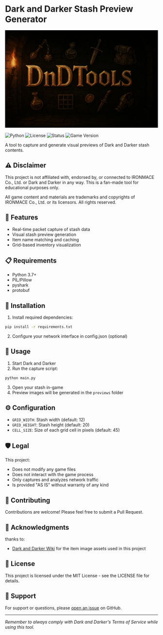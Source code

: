 # Dark and Darker Stash Preview Generator

<p align="center">
  <img src="assets/banner.jpg" alt="DnDTools Banner" width="640" height="320">
</p>



![Python](https://img.shields.io/badge/python-3.7+-blue.svg)
![License](https://img.shields.io/badge/license-MIT-green.svg)
![Status](https://img.shields.io/badge/status-beta-orange.svg)
![Game Version](https://img.shields.io/badge/game_version-0.9.0-blue.svg)

A tool to capture and generate visual previews of Dark and Darker stash contents.

## ⚠️ Disclaimer

This project is not affiliated with, endorsed by, or connected to IRONMACE Co., Ltd. or Dark and Darker in any way. This is a fan-made tool for educational purposes only.

All game content and materials are trademarks and copyrights of IRONMACE Co., Ltd. or its licensors. All rights reserved.

## 🚀 Features

- Real-time packet capture of stash data
- Visual stash preview generation
- Item name matching and caching
- Grid-based inventory visualization

## 📋 Requirements

- Python 3.7+
- PIL/Pillow
- pyshark
- protobuf

## 🔧 Installation

1. Install required dependencies:
```bash
pip install -r requirements.txt
```
2. Configure your network interface in config.json (optional)

## 📖 Usage

1. Start Dark and Darker
2. Run the capture script:
```bash
python main.py
```
3. Open your stash in-game
4. Preview images will be generated in the `previews` folder

## ⚙️ Configuration

- `GRID_WIDTH`: Stash width (default: 12)
- `GRID_HEIGHT`: Stash height (default: 20)
- `CELL_SIZE`: Size of each grid cell in pixels (default: 45)

## 🛡️ Legal

This project:
- Does not modify any game files
- Does not interact with the game process
- Only captures and analyzes network traffic
- Is provided "AS IS" without warranty of any kind

## 🤝 Contributing

Contributions are welcome! Please feel free to submit a Pull Request.

## 🙏 Acknowledgments

thanks to:
- [Dark and Darker Wiki](https://darkanddarker.wiki.spellsandguns.com) for the item image assets used in this project

## 📄 License

This project is licensed under the MIT License - see the LICENSE file for details.

## 💬 Support

For support or questions, please [open an issue](https://github.com/Beelzebub2/darkanddarker-stash-preview/issues) on GitHub.

---
*Remember to always comply with Dark and Darker's Terms of Service while using this tool.*
